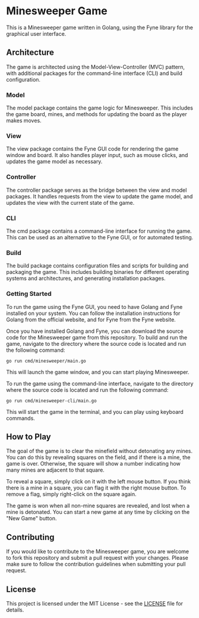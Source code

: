 # Minesweeper Game

This is a Minesweeper game written in Golang, using the Fyne library for the graphical user interface.

## Architecture
The game is architected using the Model-View-Controller (MVC) pattern, with additional packages for the command-line interface (CLI) and build configuration.

### Model
The model package contains the game logic for Minesweeper. This includes the game board, mines, and methods for updating the board as the player makes moves.

### View
The view package contains the Fyne GUI code for rendering the game window and board. It also handles player input, such as mouse clicks, and updates the game model as necessary.

### Controller
The controller package serves as the bridge between the view and model packages. It handles requests from the view to update the game model, and updates the view with the current state of the game.

### CLI
The cmd package contains a command-line interface for running the game. This can be used as an alternative to the Fyne GUI, or for automated testing.

### Build
The build package contains configuration files and scripts for building and packaging the game. This includes building binaries for different operating systems and architectures, and generating installation packages.

### Getting Started
To run the game using the Fyne GUI, you need to have Golang and Fyne installed on your system. You can follow the installation instructions for Golang from the official website, and for Fyne from the Fyne website.

Once you have installed Golang and Fyne, you can download the source code for the Minesweeper game from this repository. To build and run the game, navigate to the directory where the source code is located and run the following command:

```
go run cmd/minesweeper/main.go
```
This will launch the game window, and you can start playing Minesweeper.

To run the game using the command-line interface, navigate to the directory where the source code is located and run the following command:

```
go run cmd/minesweeper-cli/main.go
```
This will start the game in the terminal, and you can play using keyboard commands.

## How to Play
The goal of the game is to clear the minefield without detonating any mines. You can do this by revealing squares on the field, and if there is a mine, the game is over. Otherwise, the square will show a number indicating how many mines are adjacent to that square.

To reveal a square, simply click on it with the left mouse button. If you think there is a mine in a square, you can flag it with the right mouse button. To remove a flag, simply right-click on the square again.

The game is won when all non-mine squares are revealed, and lost when a mine is detonated. You can start a new game at any time by clicking on the "New Game" button.

## Contributing
If you would like to contribute to the Minesweeper game, you are welcome to fork this repository and submit a pull request with your changes. Please make sure to follow the contribution guidelines when submitting your pull request.

## License
This project is licensed under the MIT License - see the [LICENSE]() file for details.